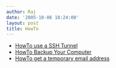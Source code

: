 ```yaml
---
author: Raj
date: '2005-10-06 18:24:00'
layout: post
title: HowTo
---
```


* [HowTo use a SSH Tunnel](HowTo_use_a_SSH_Tunnel.html)
* [HowTo Backup Your Computer](HowTo_Backup_Your_Computer.html)
* [HowTo get a temporary email address](HowTo_get_a_temporary_email_address.html)

